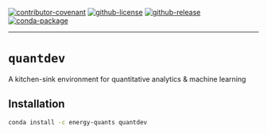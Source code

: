 [![contributor-covenant]](https://github.com/energy-quants/.github/blob/main/CODE_OF_CONDUCT.md)
[![github-license]](https://github.com/energy-quants/quantdev/blob/main/LICENSE)
[![github-release]](https://github.com/energy-quants/quantdev/releases/latest)
[![conda-package]](https://anaconda.org/energy-quants/quantdev)

<hr>

# `quantdev`


A kitchen-sink environment for quantitative analytics & machine learning


## Installation

```bash
conda install -c energy-quants quantdev
```


<!-- badges -->
[contributor-covenant]: <https://img.shields.io/badge/Contributor%20Covenant-2.1-4baaaa.svg> "Contributor Covenant"
[github-release]: <https://img.shields.io/github/release/energy-quants/quantdev.svg?logo=github> "Latest Release"
[conda-package]: <https://img.shields.io/conda/vn/energy-quants/quantdev.svg> "Conda Package"
[github-license]: <https://img.shields.io/github/license/energy-quants/quantdev.svg?logo=data:image/png;base64,iVBORw0KGgoAAAANSUhEUgAAACAAAAAgCAYAAABzenr0AAABhWlDQ1BJQ0MgcHJvZmlsZQAAKJF9kT1Iw1AUhU9TxSoVBzuIOGSonSyIijpKFYtgobQVWnUweekfNGlIUlwcBdeCgz%2BLVQcXZ10dXAVB8AfE0clJ0UVKvC8ptIjxwuN9nHfP4b37AKFRYarZNQ6ommWk4jExm1sVe17hQwC9iGBGYqaeSC9m4Flf99RNdRflWd59f1a/kjcZ4BOJ55huWMQbxNObls55nzjESpJCfE48ZtAFiR%2B5Lrv8xrnosMAzQ0YmNU8cIhaLHSx3MCsZKvEUcVhRNcoXsi4rnLc4q5Uaa92TvzCY11bSXKc1gjiWkEASImTUUEYFFqK0a6SYSNF5zMM/7PiT5JLJVQYjxwKqUCE5fvA/%2BD1bszA54SYFY0D3i21/jAI9u0Czbtvfx7bdPAH8z8CV1vZXG8DsJ%2Bn1thY%2BAga2gYvrtibvAZc7wNCTLhmSI/lpCYUC8H5G35QDBm%2BBvjV3bq1znD4AGZrV8g1wcAhEipS97vHuQOfc/u1pze8HpBlyuykBzIwAAAAGYktHRAD/AP8A/6C9p5MAAAAJcEhZcwAADdcAAA3XAUIom3gAAAAHdElNRQfmAQkCMDi4YW4GAAACcUlEQVRYw%2B2Wz2oUQRCHv5oZ40EJiE8QNoJ6ctkaCGYeQIxIBM3Ji4aAlwgm3kIOgSAeNGAeIBdJXiEK4slDBmeCrIoRwgQCHvUSwXVFy8sEJnHX%2BbMaPaSgobvp/vrX1dXdJVS0OI4HzewJgIhcaDQam1U4TlUBZnYNqAG1tM5BCzjaqX5gAv6UScHdOlEUXReRKeAscKTL0G/AWzNbUNVlEfnRs4AoigIRWTAzv9TORF6a2ZSqvigkIIqie8A00PeXvd42swe%2B78/sj4HJnMW/APOtVqtfVcXM5jJHNKeq0mq1%2BoH5dGw36xORyV%2BC0MwWgXaHCR9FZMlxnDOqOhsEwU43chAEO6o6C5wWkSXgUycPiMjibsPbrfi%2BP2Nms3EcvwcG0%2B6tJElOjY2NfS/jY1XdBsbNbCKPt%2Bcarq%2Bvj2YGAwzUarXLVQ%2B7CG//OzDd4QpO9xBwuTwn87YPmdn5tPk1LQDDcRwPVfgrCvGyHribucPLZrbSoxcK8RyAMAwHzGw0M/kRsABY2r4SRVGt6MpleA6A67p3ADdVu9poNJq%2B778xs6fpBBe4XVRAGZ7TbDZPADcy7nqYYWXr42EYnsxbvCzPabfbt4Djaefrer3%2BPPM2PANepc1jrutO5L6zJXkecDMzfzuO4/ra2tomgOd5g8AH4NyuauB%2BjoZSPC9zPQBGgBHP87rBWwVCoBTPAa4CYZHgBoqkXqV4jqpuJEkybGYXReQx8A74nO52C1gBLiVJMqyqGwX%2BgVI8DyD9HFbT0rOV4f3znPBQQJGktGquuCf368UDk1RLVPfkfpUF/CZXzPVANvc7tP/WfgKSP0KE8r07SgAAAABJRU5ErkJggg%3D%3D> "License"
<!-- badges -->